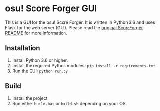 # osu! Score Forger GUI

This is a GUI for the osu! Score Forger. It is written in Python 3.6 and uses Flask for the web server (GUI). Please read the [original ScoreForger README](https://github.com/LMNYX/osu-scoreforger#readme) for more information.

## Installation

1. Install Python 3.6 or higher.
2. Install the required Python modules: `pip install -r requirements.txt`
3. Run the GUI: `python run.py`

## Build

1. Install the project
2. Run either `build.bat` or `build.sh` depending on your OS.